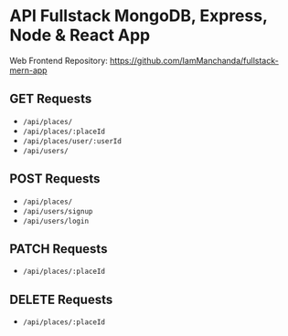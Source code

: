 # API Fullstack MongoDB, Express, Node & React App

Web Frontend Repository: https://github.com/IamManchanda/fullstack-mern-app

## GET Requests

- `/api/places/`
- `/api/places/:placeId`
- `/api/places/user/:userId`
- `/api/users/`

## POST Requests

- `/api/places/`
- `/api/users/signup`
- `/api/users/login`

## PATCH Requests

- `/api/places/:placeId`

## DELETE Requests

- `/api/places/:placeId`
